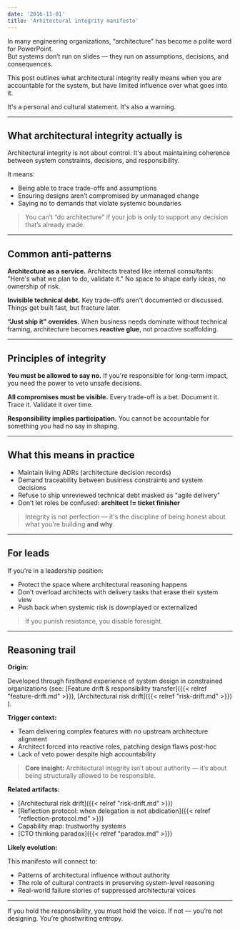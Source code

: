 ```yaml
---
date: '2016-11-01'
title: 'Arhitectural integrity manifesto'
---
```


In many engineering organizations, “architecture" has become a polite word for PowerPoint.  
But systems don’t run on slides — they run on assumptions, decisions, and consequences.

This post outlines what architectural integrity really means when you are accountable for the system, but have limited influence over what goes into it.  

It's a personal and cultural statement. It's also a warning.

---

## What architectural integrity actually is

Architectural integrity is not about control. It's about maintaining coherence between system constraints, decisions, and responsibility.

It means:

- Being able to trace trade-offs and assumptions
- Ensuring designs aren’t compromised by unmanaged change
- Saying no to demands that violate systemic boundaries

> You can’t “do architecture" if your job is only to support any decision that’s already made.

---

## Common anti-patterns

**Architecture as a service.**
Architects treated like internal consultants: "Here's what we plan to do, validate it." 
No space to shape early ideas, no ownership of risk.

**Invisible technical debt.** 
Key trade-offs aren't documented or discussed. Things get built fast, but fracture later.

**“Just ship it" overrides.** 
When business needs dominate without technical framing, architecture becomes **reactive glue**, not proactive scaffolding.

---

## Principles of integrity

**You must be allowed to say no.**
If you're responsible for long-term impact, you need the power to veto unsafe decisions.

**All compromises must be visible.**
Every trade-off is a bet. Document it. Trace it. Validate it over time.

**Responsibility implies participation.**
You cannot be accountable for something you had no say in shaping.

---

## What this means in practice

- Maintain living ADRs (architecture decision records)
- Demand traceability between business constraints and system decisions
- Refuse to ship unreviewed technical debt masked as "agile delivery"
- Don’t let roles be confused: **architect != ticket finisher**


> Integrity is not perfection — it's the discipline of being honest about what you're building **and why**.

---

## For leads

If you’re in a leadership position:

- Protect the space where architectural reasoning happens
- Don’t overload architects with delivery tasks that erase their system view
- Push back when systemic risk is downplayed or externalized

> If you punish resistance, you disable foresight.

---

## Reasoning trail

**Origin:** 

Developed through firsthand experience of system design in constrained organizations 
(see: 
  [Feature drift & responsibility transfer]({{< relref "feature-drift.md" >}}), 
  [Architectural risk drift]({{< relref "risk-drift.md" >}})
).

**Trigger context:**

- Team delivering complex features with no upstream architecture alignment  
- Architect forced into reactive roles, patching design flaws post-hoc  
- Lack of veto power despite high accountability

> **Core insight:** Architectural integrity isn’t about authority — it’s about being structurally allowed to be responsible.

**Related artifacts:**  

- [Architectural risk drift]({{< relref "risk-drift.md" >}})
- [Reflection protocol: when delegation is not abdication]({{< relref "reflection-protocol.md" >}})
- Capability map: trustworthy systems
- [CTO thinking paradox]({{< relref "paradox.md" >}})

**Likely evolution:**  

This manifesto will connect to:

- Patterns of architectural influence without authority  
- The role of cultural contracts in preserving system-level reasoning  
- Real-world failure stories of suppressed architectural voices

---

If you hold the responsibility, you must hold the voice. If not — you’re not designing. You’re ghostwriting entropy.
